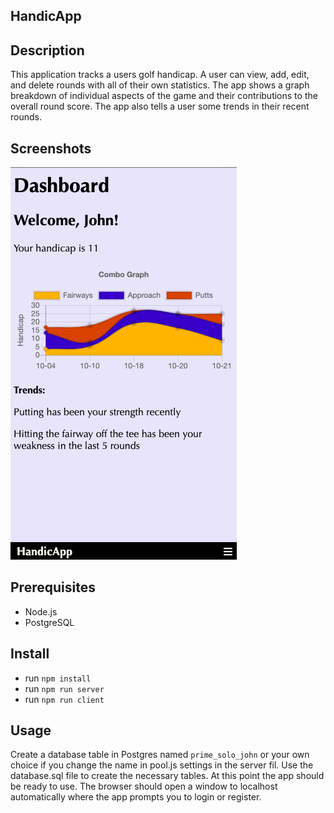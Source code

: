 ## HandicApp

## Description

This application tracks a users golf handicap. A user can view, add, edit, and delete rounds with all of their own statistics. The app shows a graph breakdown of individual aspects of the game and their contributions to the overall round score. The app also tells a user some trends in their recent rounds.


## Screenshots

![screenshot](src/components/ScreenShot.png)

## Prerequisites

- Node.js
- PostgreSQL

## Install

- run `npm install`
- run `npm run server`
- run `npm run client`


## Usage

Create a database table in Postgres named `prime_solo_john` or your own choice if you change the name in pool.js settings in the server fil. Use the database.sql file to create the necessary tables. At this point the app should be ready to use. The browser should open a window to localhost automatically where the app prompts you to login or register.